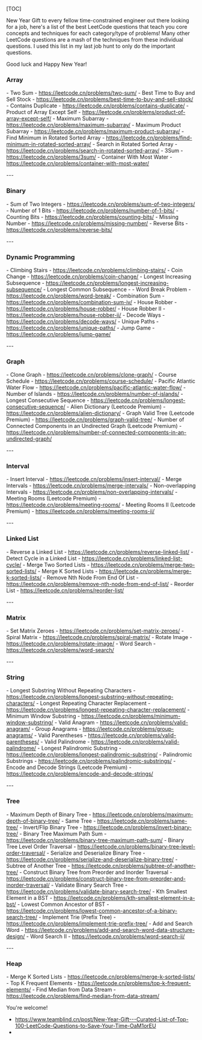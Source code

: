 [TOC]

New Year Gift to every fellow time-constrained engineer out there looking for a job, here's a list of the best LeetCode questions that teach you core concepts and techniques for each category/type of problems! Many other LeetCode questions are a mash of the techniques from these individual questions. I used this list in my last job hunt to only do the important questions.

Good luck and Happy New Year!

### Array

\- Two Sum - https://leetcode.cn/problems/two-sum/
\- Best Time to Buy and Sell Stock - https://leetcode.cn/problems/best-time-to-buy-and-sell-stock/
\- Contains Duplicate - https://leetcode.cn/problems/contains-duplicate/
\- Product of Array Except Self - https://leetcode.cn/problems/product-of-array-except-self/
\- Maximum Subarray - https://leetcode.cn/problems/maximum-subarray/
\- Maximum Product Subarray - https://leetcode.cn/problems/maximum-product-subarray/
\- Find Minimum in Rotated Sorted Array - https://leetcode.cn/problems/find-minimum-in-rotated-sorted-array/
\- Search in Rotated Sorted Array - https://leetcode.cn/problems/search-in-rotated-sorted-array/
\- 3Sum - https://leetcode.cn/problems/3sum/
\- Container With Most Water - https://leetcode.cn/problems/container-with-most-water/

\---

### Binary

\- Sum of Two Integers - https://leetcode.cn/problems/sum-of-two-integers/
\- Number of 1 Bits - https://leetcode.cn/problems/number-of-1-bits/
\- Counting Bits - https://leetcode.cn/problems/counting-bits/
\- Missing Number - https://leetcode.cn/problems/missing-number/
\- Reverse Bits - https://leetcode.cn/problems/reverse-bits/

\---

### Dynamic Programming

\- Climbing Stairs - https://leetcode.cn/problems/climbing-stairs/
\- Coin Change - https://leetcode.cn/problems/coin-change/
\- Longest Increasing Subsequence - https://leetcode.cn/problems/longest-increasing-subsequence/
\- Longest Common Subsequence -
\- Word Break Problem - https://leetcode.cn/problems/word-break/
\- Combination Sum - https://leetcode.cn/problems/combination-sum-iv/
\- House Robber - https://leetcode.cn/problems/house-robber/
\- House Robber II - https://leetcode.cn/problems/house-robber-ii/
\- Decode Ways - https://leetcode.cn/problems/decode-ways/
\- Unique Paths - https://leetcode.cn/problems/unique-paths/
\- Jump Game - https://leetcode.cn/problems/jump-game/

\---

### Graph

\- Clone Graph - https://leetcode.cn/problems/clone-graph/
\- Course Schedule - https://leetcode.cn/problems/course-schedule/
\- Pacific Atlantic Water Flow - https://leetcode.cn/problems/pacific-atlantic-water-flow/
\- Number of Islands - https://leetcode.cn/problems/number-of-islands/
\- Longest Consecutive Sequence - https://leetcode.cn/problems/longest-consecutive-sequence/
\- Alien Dictionary (Leetcode Premium) - https://leetcode.cn/problems/alien-dictionary/
\- Graph Valid Tree (Leetcode Premium) - https://leetcode.cn/problems/graph-valid-tree/
\- Number of Connected Components in an Undirected Graph (Leetcode Premium) - https://leetcode.cn/problems/number-of-connected-components-in-an-undirected-graph/

\---

### Interval

\- Insert Interval - https://leetcode.cn/problems/insert-interval/
\- Merge Intervals - https://leetcode.cn/problems/merge-intervals/
\- Non-overlapping Intervals - https://leetcode.cn/problems/non-overlapping-intervals/
\- Meeting Rooms (Leetcode Premium) - https://leetcode.cn/problems/meeting-rooms/
\- Meeting Rooms II (Leetcode Premium) - https://leetcode.cn/problems/meeting-rooms-ii/

\---

### Linked List

\- Reverse a Linked List - https://leetcode.cn/problems/reverse-linked-list/
\- Detect Cycle in a Linked List - https://leetcode.cn/problems/linked-list-cycle/
\- Merge Two Sorted Lists - https://leetcode.cn/problems/merge-two-sorted-lists/
\- Merge K Sorted Lists - https://leetcode.cn/problems/merge-k-sorted-lists/
\- Remove Nth Node From End Of List - https://leetcode.cn/problems/remove-nth-node-from-end-of-list/
\- Reorder List - https://leetcode.cn/problems/reorder-list/

\---

### Matrix

\- Set Matrix Zeroes - https://leetcode.cn/problems/set-matrix-zeroes/
\- Spiral Matrix - https://leetcode.cn/problems/spiral-matrix/
\- Rotate Image - https://leetcode.cn/problems/rotate-image/
\- Word Search - https://leetcode.cn/problems/word-search/

\---

### String

\- Longest Substring Without Repeating Characters - https://leetcode.cn/problems/longest-substring-without-repeating-characters/
\- Longest Repeating Character Replacement - https://leetcode.cn/problems/longest-repeating-character-replacement/
\- Minimum Window Substring - https://leetcode.cn/problems/minimum-window-substring/
\- Valid Anagram - https://leetcode.cn/problems/valid-anagram/
\- Group Anagrams - https://leetcode.cn/problems/group-anagrams/
\- Valid Parentheses - https://leetcode.cn/problems/valid-parentheses/
\- Valid Palindrome - https://leetcode.cn/problems/valid-palindrome/
\- Longest Palindromic Substring - https://leetcode.cn/problems/longest-palindromic-substring/
\- Palindromic Substrings - https://leetcode.cn/problems/palindromic-substrings/
\- Encode and Decode Strings (Leetcode Premium) - https://leetcode.cn/problems/encode-and-decode-strings/

\---

### Tree

\- Maximum Depth of Binary Tree - https://leetcode.cn/problems/maximum-depth-of-binary-tree/
\- Same Tree - https://leetcode.cn/problems/same-tree/
\- Invert/Flip Binary Tree - https://leetcode.cn/problems/invert-binary-tree/
\- Binary Tree Maximum Path Sum - https://leetcode.cn/problems/binary-tree-maximum-path-sum/
\- Binary Tree Level Order Traversal - https://leetcode.cn/problems/binary-tree-level-order-traversal/
\- Serialize and Deserialize Binary Tree - https://leetcode.cn/problems/serialize-and-deserialize-binary-tree/
\- Subtree of Another Tree - https://leetcode.cn/problems/subtree-of-another-tree/
\- Construct Binary Tree from Preorder and Inorder Traversal - https://leetcode.cn/problems/construct-binary-tree-from-preorder-and-inorder-traversal/
\- Validate Binary Search Tree - https://leetcode.cn/problems/validate-binary-search-tree/
\- Kth Smallest Element in a BST - https://leetcode.cn/problems/kth-smallest-element-in-a-bst/
\- Lowest Common Ancestor of BST - https://leetcode.cn/problems/lowest-common-ancestor-of-a-binary-search-tree/
\- Implement Trie (Prefix Tree) - https://leetcode.cn/problems/implement-trie-prefix-tree/
\- Add and Search Word - https://leetcode.cn/problems/add-and-search-word-data-structure-design/
\- Word Search II - https://leetcode.cn/problems/word-search-ii/

\---

### Heap

\- Merge K Sorted Lists - https://leetcode.cn/problems/merge-k-sorted-lists/
\- Top K Frequent Elements - https://leetcode.cn/problems/top-k-frequent-elements/
\- Find Median from Data Stream - https://leetcode.cn/problems/find-median-from-data-stream/

You're welcome!



- https://www.teamblind.cn/post/New-Year-Gift---Curated-List-of-Top-100-LeetCode-Questions-to-Save-Your-Time-OaM1orEU
- 